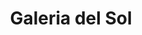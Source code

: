 ---
title: "Galeria del Sol"
url: /ciudad-autonoma-de-buenos-aires/galeria-del-sol/
shop: centro comercial
---